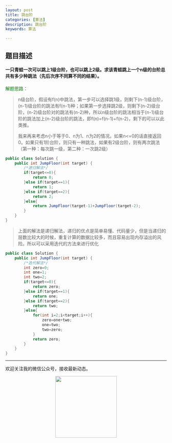 ```yaml
---
layout: post
title: 跳台阶
categories: [算法]
description: 跳台阶
keywords: 算法

---
```


##  题目描述

#### 一只青蛙一次可以跳上1级台阶，也可以跳上2级。求该青蛙跳上一个n级的台阶总共有多少种跳法（先后次序不同算不同的结果）。


<font color=green>解题思路：</font>

>n级台阶，假设有f(n)中跳法，第一步可以选择跳1级，则剩下(n-1)级台阶，(n-1)级台阶的跳法有f(n-1)种；如果第一步选择跳2级，则剩下(n-2)级台阶，(n-2)级台阶对的跳法有(n-2)种，所以n级台阶的跳法相当于(n-1)级台阶的跳法加上(n-2)级台阶的跳法，即f(n)=f(n-1)+f(n-2)，剩下的可以以此类推。
>
>我来再来考虑n小于等于0、n为1、n为2的情况。如果n<=0的话直接返回0。如果只有1阶台阶，则只有一种跳法，如果有2级台阶，则有两次跳法（第一种：每次跳一级，第二种：一次跳2级）

```java
public class Solution {
    public int JumpFloor(int target) {
        /*递归解法*/
        if(target<=0){
            return 0;
        }else if(target==1){
            return 1;
        }else if(target==2){
            return 2;
        }else{
            return JumpFloor(target-1)+JumpFloor(target-2);
        }
    }
}
```

>上面的解法是递归解法，递归的优点是简单易懂、代码量少，但是当递归的层数比较大的时候，重复计算的数据比较多，而且容易出现内存溢出的风险。所以可以采用迭代的方法来进行优化

```java
public class Solution {
    public int JumpFloor(int target) {
        /*迭代解法*/
        int zero=0;
        int one=1;
        int two=2;
        if(target<=0){
            return zero;
        }else if(target==1){
            return one;
        }else if(target==2){
            return two;
        }else{
            for(int i=2;i<target;i++){
                zero=one+two;
                one=two;
                two=zero;
            }
            return zero;
        }
    }
}
```

---
欢迎关注我的微信公众号，接收最新动态。

<div align="center"><img width="192px" height="192px" src="https://i.postimg.cc/pdykktnS/weichat.jpg"/></div>

